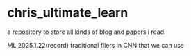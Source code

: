 # chris_ultimate_learn

a repository to store all kinds of blog and papers i read.

ML
2025.1.22(record)
 traditional filers in CNN that we can use
 [](https://openbayes.com/console/hyperai-tutorials/containers/qdLzpFORdT4/overview)
 
 